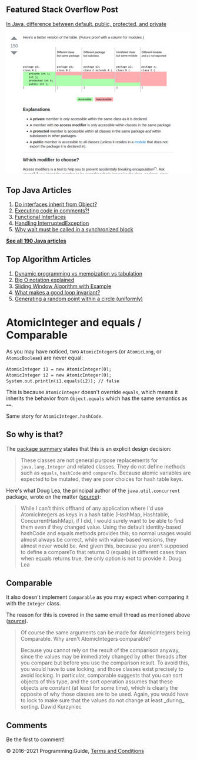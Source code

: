 <span class="underline"></span>

<span class="underline"></span>

Featured Stack Overflow Post
----------------------------

[In Java, difference between default, public, protected, and private](https://stackoverflow.com/a/33627846/276052)  
  
[<img src="../images/so-featured-33627846.png" alt="StackOverflow screenshot thumbnail" class="screenshot" />](https://stackoverflow.com/a/33627846/276052)

<span class="underline"></span>

Top Java Articles
-----------------

1.  [Do interfaces inherit from Object?](do-interfaces-inherit-from-object.html)
2.  [Executing code in comments?!](executing-code-in-comments.html)
3.  [Functional Interfaces](functional-interfaces.html)
4.  [Handling InterruptedException](handling-interrupted-exceptions.html)
5.  [Why wait must be called in a synchronized block](why-wait-must-be-in-synchronized.html)

[**See all 190 Java articles**](index.html)

Top Algorithm Articles
----------------------

1.  [Dynamic programming vs memoization vs tabulation](../dynamic-programming-vs-memoization-vs-tabulation.html)
2.  [Big O notation explained](../big-o-notation-explained.html)
3.  [Sliding Window Algorithm with Example](../sliding-window-example.html)
4.  [What makes a good loop invariant?](../what-makes-a-good-loop-invariant.html)
5.  [Generating a random point within a circle (uniformly)](../random-point-within-circle.html)

AtomicInteger and equals / Comparable
=====================================

As you may have noticed, two `AtomicInteger`s (or `AtomicLong`, or `AtomicBoolean`) are never equal:

    AtomicInteger i1 = new AtomicInteger(0);
    AtomicInteger i2 = new AtomicInteger(0);
    System.out.println(i1.equals(i2)); // false

This is because `AtomicInteger` doesn't override `equals`, which means it inherits the behavior from `Object.equals` which has the same semantics as `==`.

Same story for `AtomicInteger.hashCode`.

So why is that?
---------------

The [package summary](https://docs.oracle.com/javase/8/docs/api/java/util/concurrent/atomic/package-summary.html) states that this is an explicit design decision:

> These classes are not general purpose replacements for `java.lang.Integer` and related classes. They do not define methods such as `equals`, `hashCode` and `compareTo`. Because atomic variables are expected to be mutated, they are poor choices for hash table keys.

Here's what Doug Lea, the principal author of the `java.util.concurrent` package, wrote on the matter ([source](http://cs.oswego.edu/pipermail/concurrency-interest/2004-January/000759.html)):

> While I can't think offhand of any application where I'd use AtomicIntegers as keys in a hash table (HashMap, Hashtable, ConcurrentHashMap), if I did, I would surely want to be able to find them even if they changed value. Using the default identity-based hashCode and equals methods provides this; so normal usages would almost always be correct, while with value-based versions, they almost never would be. And given this, because you aren't supposed to define a compareTo that returns 0 (equals) in different cases than when equals returns true, the only option is not to provide it. <span class="quote-source">Doug Lea</span>

Comparable
----------

It also doesn't implement `Comparable` as you may expect when comparing it with the `Integer` class.

The reason for this is covered in the same email thread as mentioned above ([source](http://cs.oswego.edu/pipermail/concurrency-interest/2004-January/000745.html)).

> Of course the same arguments can be made for AtomicIntegers being Comparable. Why aren't AtomicIntegers comparable?
>
> Because you cannot rely on the result of the comparison anyway, since the values may be immediately changed by other threads after you compare but before you use the comparison result. To avoid this, you would have to use locking, and those classes exist precisely to avoid locking. In particular, comparable suggests that you can sort objects of this type, and the sort operation assumes that these objects are constant (at least for some time), which is clearly the opposite of why those classes are to be used. Again, you would have to lock to make sure that the values do not change at least \_during\_ sorting. <span class="quote-source">Dawid Kurzyniec</span>

Comments
--------

Be the first to comment!

© 2016–2021 Programming.Guide, [Terms and Conditions](../terms-and-conditions.html)
